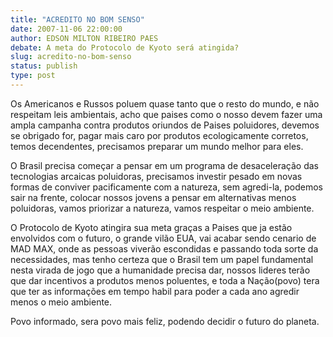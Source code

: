 ```yaml
---
title: "ACREDITO NO BOM SENSO"
date: 2007-11-06 22:00:00
author: EDSON MILTON RIBEIRO PAES
debate: A meta do Protocolo de Kyoto será atingida?
slug: acredito-no-bom-senso
status: publish 
type: post
---
```


Os Americanos e Russos poluem quase tanto que o resto do mundo, e não respeitam leis ambientais, acho que paises como o nosso devem fazer uma ampla campanha contra produtos oriundos de Paises poluidores, devemos se obrigado for, pagar mais caro por produtos ecologicamente corretos, temos decendentes, precisamos preparar um mundo melhor para eles.  

O Brasil precisa começar a pensar em um programa de desaceleração das tecnologias arcaicas poluidoras, precisamos investir pesado em novas formas de conviver pacificamente com a natureza, sem agredi-la, podemos sair na frente, colocar nossos jovens a pensar em alternativas menos poluidoras, vamos priorizar a natureza, vamos respeitar o meio ambiente.  

O Protocolo de Kyoto atingira sua meta graças a Paises que ja estão envolvidos com o futuro, o grande vilão EUA, vai acabar sendo cenario de MAD MAX, onde as pessoas viverão escondidas e passando toda sorte da necessidades, mas tenho certeza que o Brasil tem um papel fundamental nesta virada de jogo que a humanidade precisa dar, nossos lideres terão que dar incentivos a produtos menos poluentes, e toda a Nação(povo) tera que ter as informações em tempo habil para poder a cada ano agredir menos o meio ambiente.  

Povo informado, sera povo mais feliz, podendo decidir o futuro do planeta.
